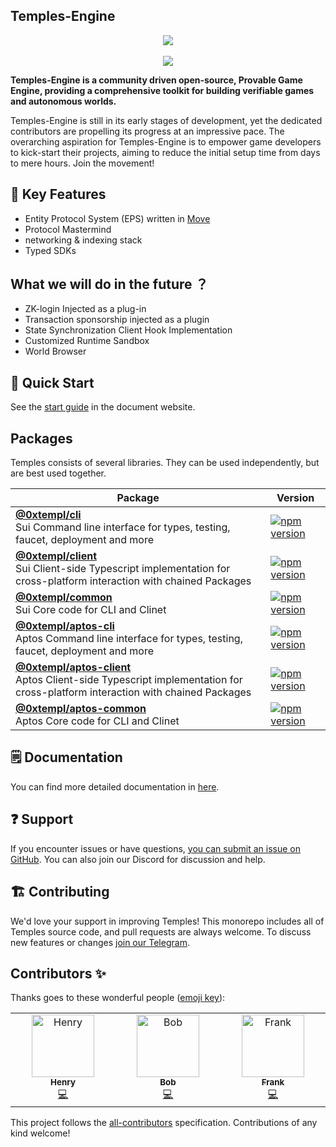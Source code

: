 ## Temples-Engine

<div align="center">
  <img src="assets/temples-full.jpeg">
</div>
<div align="center">
<br />
<!-- markdownlint-restore -->

<a href="https://twitter.com/0xtemplLabs">
<img src="https://img.shields.io/twitter/follow/0xtemplLabs?style=social"/>
</a>
<a href="https://github.com/0xtempl/temples-engine">

[//]: # (<img src="https://img.shields.io/github/stars/0xtempl/temples-engine?style=social"/>)
</a>
</div>

**Temples-Engine is a community driven open-source, Provable Game Engine, providing a comprehensive toolkit for building verifiable games and autonomous worlds.**

Temples-Engine is still in its early stages of development, yet the dedicated contributors are propelling its progress at an impressive pace. The overarching aspiration for Temples-Engine is to empower game developers to kick-start their projects, aiming to reduce the initial setup time from days to mere hours. Join the movement!

## 🔑 Key Features
- Entity Protocol System (EPS) written in [Move](https://move-language.github.io/move/)
- Protocol Mastermind
- networking & indexing stack
- Typed SDKs


## What we will do in the future ？
- ZK-login Injected as a plug-in
- Transaction sponsorship injected as a plugin
- State Synchronization Client Hook Implementation
- Customized Runtime Sandbox
- World Browser

## 🚀 Quick Start
See the [start guide](https://temples.build/engine/docs/quick-start) in the document website.

## Packages 

Temples consists of several libraries. They can be used independently, but are best used together.

| Package                                                                                                                                                       | Version                                                                                                               |
|---------------------------------------------------------------------------------------------------------------------------------------------------------------|-----------------------------------------------------------------------------------------------------------------------|
| **[@0xtempl/cli](./packages/cli)** <br />Sui Command line interface for types, testing, faucet, deployment and more                                 | [![npm version](https://img.shields.io/npm/v/@0xtempl/cli.svg)](https://www.npmjs.com/package/@0xtempl/cli)       |
| **[@0xtempl/client](./packages/client)** <br />Sui Client-side Typescript implementation for cross-platform interaction with chained Packages       | [![npm version](https://img.shields.io/npm/v/@0xtempl/client.svg)](https://www.npmjs.com/package/@0xtempl/client) |
| **[@0xtempl/common](./packages/common)** <br />Sui Core code for CLI and Clinet                                                                     | [![npm version](https://img.shields.io/npm/v/@0xtempl/common.svg)](https://www.npmjs.com/package/@0xtempl/common) |
| **[@0xtempl/aptos-cli](./packages/aptos-cli)** <br />Aptos Command line interface for types, testing, faucet, deployment and more                           | [![npm version](https://img.shields.io/npm/v/@0xtempl/aptos-cli.svg)](https://www.npmjs.com/package/@0xtempl/aptos-cli)       |
| **[@0xtempl/aptos-client](./packages/aptos-client)** <br />Aptos Client-side Typescript implementation for cross-platform interaction with chained Packages | [![npm version](https://img.shields.io/npm/v/@0xtempl/aptos-client.svg)](https://www.npmjs.com/package/@0xtempl/aptos-client) |
| **[@0xtempl/aptos-common](./packages/aptos-common)** <br />Aptos Core code for CLI and Clinet                                                               | [![npm version](https://img.shields.io/npm/v/@0xtempl/aptos-common.svg)](https://www.npmjs.com/package/@0xtempl/aptos-common) |

## 🗒️ Documentation

You can find more detailed documentation in [here](https://temples.build/engine/docs).

## ❓ Support

If you encounter issues or have questions, [you can submit an issue on GitHub](https://github.com/0xtempl/temples-engine/issues). You can also join our Discord for discussion and help.

## 🏗️ Contributing

We'd love your support in improving Temples! This monorepo includes all of Temples source code, and pull requests are always welcome. To discuss new features or changes [join our Telegram](https://t.me/+0_98p03Fbv1hNzY1).

## Contributors ✨

Thanks goes to these wonderful people ([emoji key](https://allcontributors.org/docs/en/emoji-key)):

<!-- ALL-CONTRIBUTORS-LIST:START - Do not remove or modify this section -->
<!-- prettier-ignore-start -->
<!-- markdownlint-disable -->
<table>
  <tbody>
    <tr>
      <td align="center" valign="top" width="14.28%"><a href="https://github.com/Zombieliu"><img src="https://avatars.githubusercontent.com/u/50917820?v=4?s=100" width="100px;" alt="Henry"/><br /><sub><b>Henry</b></sub></a><br /><a href="https://github.com/0xtempl/temples-engine/commits?author=Zombieliu" title="Code">💻</a></td>
      <td align="center" valign="top" width="14.28%"><a href="https://github.com/web3olalala"><img src="https://avatars.githubusercontent.com/u/111047493?v=4?s=100" width="100px;" alt="Bob"/><br /><sub><b>Bob</b></sub></a><br /><a href="https://github.com/0xtempl/temples-engine/commits?author=web3olalala" title="Code">💻</a></td>
      <td align="center" valign="top" width="14.28%"><a href="https://github.com/vladilen11"><img src="https://avatars.githubusercontent.com/u/125375292?v=4?s=100" width="100px;" alt="Frank"/><br /><sub><b>Frank</b></sub></a><br /><a href="https://github.com/0xtempl/temples-engine/commits?author=vladilen11" title="Code">💻</a></td>
    </tr>
  </tbody>
</table>

<!-- markdownlint-restore -->
<!-- prettier-ignore-end -->

<!-- ALL-CONTRIBUTORS-LIST:END -->

This project follows the
[all-contributors](https://github.com/all-contributors/all-contributors)
specification. Contributions of any kind welcome!
